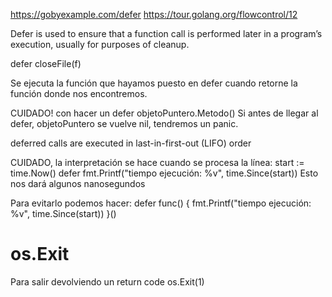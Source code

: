 https://gobyexample.com/defer
https://tour.golang.org/flowcontrol/12

Defer is used to ensure that a function call is performed later in a program’s execution, usually for purposes of cleanup.

defer closeFile(f)


Se ejecuta la función que hayamos puesto en defer cuando retorne la función donde nos encontremos.

CUIDADO! con hacer un defer objetoPuntero.Metodo()
Si antes de llegar al defer, objetoPuntero se vuelve nil, tendremos un panic.


deferred calls are executed in last-in-first-out (LIFO) order


CUIDADO, la interpretación se hace cuando se procesa la línea:
start := time.Now()
defer fmt.Printf("tiempo ejecución: %v", time.Since(start))
Esto nos dará algunos nanosegundos

Para evitarlo podemos hacer:
defer func() { fmt.Printf("tiempo ejecución: %v", time.Since(start)) }()


# os.Exit
Para salir devolviendo un return code
os.Exit(1)

